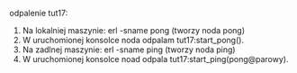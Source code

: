 odpalenie tut17:
1. Na lokalniej maszynie:
erl -sname pong
(tworzy noda pong)
2. W uruchomionej konsolce noda odpalam tut17:start_pong().
3. Na zadlnej maszynie:
erl -sname ping
(tworzy noda ping)
4. W uruchomionej konsolce noad odpala tut17:start_ping(pong@parowy). 
